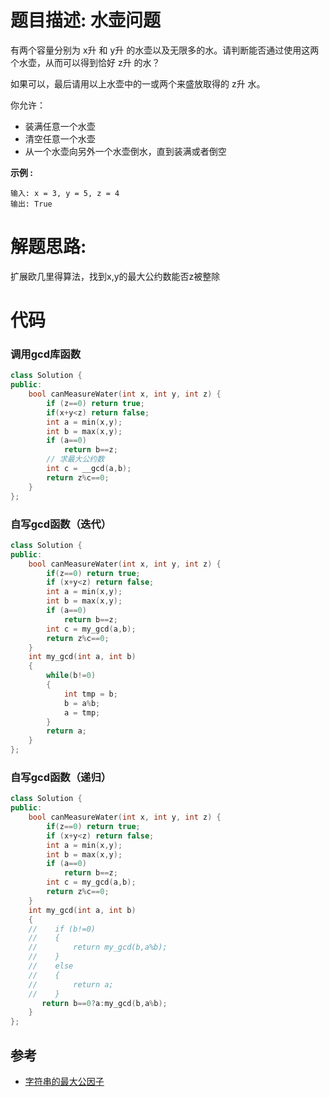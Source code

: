# 题目描述:  水壶问题

有两个容量分别为 x升 和 y升 的水壶以及无限多的水。请判断能否通过使用这两个水壶，从而可以得到恰好 z升 的水？

如果可以，最后请用以上水壶中的一或两个来盛放取得的 z升 水。

你允许：
    
  - 装满任意一个水壶
  - 清空任意一个水壶
  - 从一个水壶向另外一个水壶倒水，直到装满或者倒空

**示例 :**
```
输入: x = 3, y = 5, z = 4
输出: True
```
# 解题思路:
  扩展欧几里得算法，找到x,y的最大公约数能否z被整除
  
# 代码

###  调用gcd库函数
```c++
class Solution {
public:
    bool canMeasureWater(int x, int y, int z) {
        if (z==0) return true;
        if(x+y<z) return false;
        int a = min(x,y);
        int b = max(x,y);
        if (a==0)
            return b==z;
        // 求最大公约数
        int c = __gcd(a,b);
        return z%c==0;
    }
};
```
### 自写gcd函数（迭代）
```c++
class Solution {
public:
    bool canMeasureWater(int x, int y, int z) {
        if(z==0) return true;
        if (x+y<z) return false;
        int a = min(x,y);
        int b = max(x,y);
        if (a==0) 
            return b==z;
        int c = my_gcd(a,b);
        return z%c==0;
    }
    int my_gcd(int a, int b)
    {
        while(b!=0)
        {
            int tmp = b;
            b = a%b;
            a = tmp;
        }
        return a;
    }
};
```
### 自写gcd函数（递归）
```c++
class Solution {
public:
    bool canMeasureWater(int x, int y, int z) {
        if(z==0) return true;
        if (x+y<z) return false;
        int a = min(x,y);
        int b = max(x,y);
        if (a==0) 
            return b==z;
        int c = my_gcd(a,b);
        return z%c==0;
    }
    int my_gcd(int a, int b)
    {
    //    if (b!=0)
    //    {
    //        return my_gcd(b,a%b);
    //    }
    //    else
    //    {
    //        return a;
    //    }
       return b==0?a:my_gcd(b,a%b);
    }
};
```
## 参考
  - [字符串的最大公因子](https://github.com/bryceustc/LeetCode_Note/blob/master/cpp/Greatest-Common-Divisor-Of-Strings/README.md)
